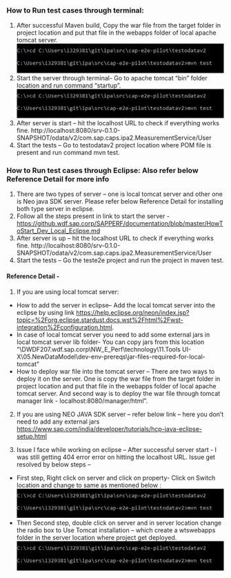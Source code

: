 ### How to Run test cases through terminal:

1.	After successful Maven build, Copy the war file from the target folder in project location and put that file in the webapps folder of local apache tomcat server. <Enter><Enter>
![Run]( /testRun.png )
2.	Start the server through terminal- Go to apache tomcat “bin” folder location and run command “startup”.
![Test]( /testRun.png )
3.	After server is start – hit the localhost URL to check if everything works fine.
http://localhost:8080/srv-0.1.0-SNAPSHOT/odata/v2/com.sap.caps.ipa2.MeasurementService/User
4.	Start the tests – Go to testodatav2 project location where POM file is present and run command mvn test.

### How to Run test cases through Eclipse: Also refer below Reference Detail for more info
1.	There are two types of server – one is local tomcat server and other one is Neo java SDK server. Please refer below Reference Detail for installing both type server in eclipse.
2.	Follow all the steps present in link to start the server - https://github.wdf.sap.corp/SAPPERF/documentation/blob/master/HowToStart_Dev_Local_Eclipse.md
3.	After server is up – hit the localhost URL to check if everything works fine.
http://localhost:8080/srv-0.1.0-SNAPSHOT/odata/v2/com.sap.caps.ipa2.MeasurementService/User
4.	Start the tests – Go the teste2e project and run the project in maven test.

#### Reference Detail -
1. If you are using local tomcat server:
- How to add the server in eclipse– Add the local tomcat server into the eclipse by using link  https://help.eclipse.org/neon/index.jsp?topic=%2Forg.eclipse.stardust.docs.wst%2Fhtml%2Fwst-integration%2Fconfiguration.html. 
- In case of local tomcat server you need to add some external jars in local tomcat server lib folder- You can copy jars from this location 
"\\DWDF207.wdf.sap.corp\NW_E_Perf\technology\11.Tools UI-X\05.NewDataModel\dev-env-prereqs\jar-files-required-for-local-tomcat"
- How to deploy war file into the tomcat server – There are two ways to deploy it on the server. One is copy the war file from the target folder in project location and put that file in the webapps folder of local apache tomcat server. And second way is to deploy the war file through tomcat manager link - localhost:8080/manager/html”.


2. If you are using NEO JAVA SDK server – refer below link – here you don’t need to add any external jars 
https://www.sap.com/india/developer/tutorials/hcp-java-eclipse-setup.html

3.	Issue I face while working on eclipse – After successful server start -  I was still getting 404 error error on hitting the localhost URL.
Issue get resolved by below steps – 
- First step, Right click on server and click on property- Click on Switch location and change to same as mentioned below : 
![First Step]( /testRun.png )
- Then Second step, double click on server and in server location change the radio box to Use Tomcat installation – which create a wtswebapps folder in the server location where project get deployed.
![Second Step]( /testRun.png )

